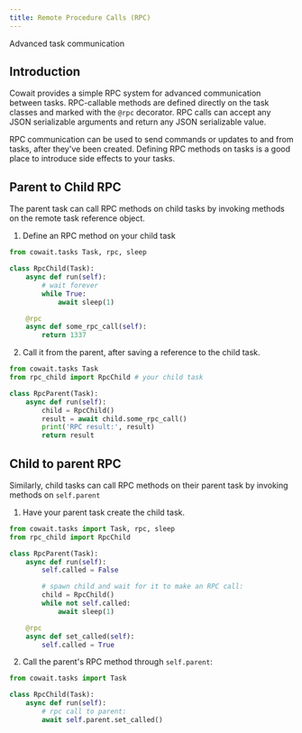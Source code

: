 ```yaml
---
title: Remote Procedure Calls (RPC)
---
```


Advanced task communication

## Introduction

Cowait provides a simple RPC system for advanced communication between tasks. RPC-callable methods are defined directly on the task classes and marked with the `@rpc` decorator. RPC calls can accept any JSON serializable arguments and return any JSON serializable value.

RPC communication can be used to send commands or updates to and from tasks, after they've been created. Defining RPC methods on tasks is a good place to introduce side effects to your tasks.

## Parent to Child RPC

The parent task can call RPC methods on child tasks by invoking methods on the remote task reference object.

1. Define an RPC method on your child task

```python:title=rpc_child.py
from cowait.tasks Task, rpc, sleep

class RpcChild(Task):
    async def run(self):
        # wait forever
        while True:
            await sleep(1)

    @rpc
    async def some_rpc_call(self):
        return 1337
```

2. Call it from the parent, after saving a reference to the child task.

```python:title=rpc_parent.py
from cowait.tasks Task
from rpc_child import RpcChild # your child task

class RpcParent(Task):
    async def run(self):
        child = RpcChild()
        result = await child.some_rpc_call()
        print('RPC result:', result)
        return result
```

## Child to parent RPC

Similarly, child tasks can call RPC methods on their parent task by invoking methods on `self.parent`

1. Have your parent task create the child task.

```python:title=rpc_parent.py
from cowait.tasks import Task, rpc, sleep
from rpc_child import RpcChild

class RpcParent(Task):
    async def run(self):
        self.called = False

        # spawn child and wait for it to make an RPC call:
        child = RpcChild()
        while not self.called:
            await sleep(1)

    @rpc
    async def set_called(self):
        self.called = True
```

2. Call the parent's RPC method through `self.parent`:

```python:title=rpc_child.py
from cowait.tasks import Task

class RpcChild(Task):
    async def run(self):
        # rpc call to parent:
        await self.parent.set_called()
```
